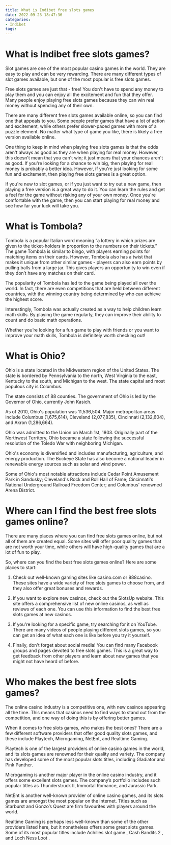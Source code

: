 ```yaml
---
title: What is Indibet free slots games 
date: 2022-09-23 18:47:36
categories:
- Indibet
tags:
---
```



#  What is Indibet free slots games? 

Slot games are one of the most popular casino games in the world. They are easy to play and can be very rewarding. There are many different types of slot games available, but one of the most popular is free slots games.

Free slots games are just that - free! You don't have to spend any money to play them and you can enjoy all the excitement and fun that they offer. Many people enjoy playing free slots games because they can win real money without spending any of their own.

There are many different free slots games available online, so you can find one that appeals to you. Some people prefer games that have a lot of action and excitement, while others prefer slower-paced games with more of a puzzle element. No matter what type of game you like, there is likely a free version available online.

One thing to keep in mind when playing free slots games is that the odds aren't always as good as they are when playing for real money. However, this doesn't mean that you can't win; it just means that your chances aren't as good. If you're looking for a chance to win big, then playing for real money is probably a better idea. However, if you're just looking for some fun and excitement, then playing free slots games is a great option.

If you're new to slot games, or if you just want to try out a new game, then playing a free version is a great way to do it. You can learn the rules and get a feel for the game without risking any of your own money. Once you're comfortable with the game, then you can start playing for real money and see how far your luck will take you.

#  What is Tombola? 

Tombola is a popular Italian word meaning “a lottery in which prizes are given to the ticket-holders in proportion to the numbers on their tickets.” The game Tombola is similar to bingo, with players earning points for matching items on their cards. However, Tombola also has a twist that makes it unique from other similar games - players can also earn points by pulling balls from a large jar. This gives players an opportunity to win even if they don’t have any matches on their card. 

The popularity of Tombola has led to the game being played all over the world. In fact, there are even competitions that are held between different countries, with the winning country being determined by who can achieve the highest score. 

Interestingly, Tombola was actually created as a way to help children learn math skills. By playing the game regularly, they can improve their ability to count and do basic math operations. 

Whether you’re looking for a fun game to play with friends or you want to improve your math skills, Tombola is definitely worth checking out!

#  What is Ohio? 

Ohio is a state located in the Midwestern region of the United States. The state is bordered by Pennsylvania to the north, West Virginia to the east, Kentucky to the south, and Michigan to the west. The state capital and most populous city is Columbus.

The state consists of 88 counties. The government of Ohio is led by the Governor of Ohio, currently John Kasich. 

As of 2010, Ohio's population was 11,536,504. Major metropolitan areas include Columbus (1,675,614), Cleveland (2,077,835), Cincinnati (2,132,604), and Akron (1,286,664).

Ohio was admitted to the Union on March 1st, 1803. Originally part of the Northwest Territory, Ohio became a state following the successful resolution of the Toledo War with neighboring Michigan. 

Ohio's economy is diversified and includes manufacturing, agriculture, and energy production. The Buckeye State has also become a national leader in renewable energy sources such as solar and wind power. 

Some of Ohio's most notable attractions include Cedar Point Amusement Park in Sandusky; Cleveland's Rock and Roll Hall of Fame; Cincinnati's National Underground Railroad Freedom Center; and Columbus' renowned Arena District.

#  Where can I find the best free slots games online? 

There are many places where you can find free slots games online, but not all of them are created equal. Some sites will offer poor quality games that are not worth your time, while others will have high-quality games that are a lot of fun to play.

So, where can you find the best free slots games online? Here are some places to start:

1. Check out well-known gaming sites like casino.com or 888casino. These sites have a wide variety of free slots games to choose from, and they also offer great bonuses and rewards.

2. If you want to explore new casinos, check out the SlotsUp website. This site offers a comprehensive list of new online casinos, as well as reviews of each one. You can use this information to find the best free slots games at new casinos.

3. If you're looking for a specific game, try searching for it on YouTube. There are many videos of people playing different slots games, so you can get an idea of what each one is like before you try it yourself.

4. Finally, don't forget about social media! You can find many Facebook groups and pages devoted to free slots games. This is a great way to get feedback from other players and learn about new games that you might not have heard of before.

#  Who makes the best free slots games?

The online casino industry is a competitive one, with new casinos appearing all the time. This means that casinos need to find ways to stand out from the competition, and one way of doing this is by offering better games.

When it comes to free slots games, who makes the best ones? There are a few different software providers that offer good quality slots games, and these include Playtech, Microgaming, NetEnt, and Realtime Gaming.

Playtech is one of the largest providers of online casino games in the world, and its slots games are renowned for their quality and variety. The company has developed some of the most popular slots titles, including Gladiator and Pink Panther.

Microgaming is another major player in the online casino industry, and it offers some excellent slots games. The company’s portfolio includes such popular titles as Thunderstruck II, Immortal Romance, and Jurassic Park.

NetEnt is another well-known provider of online casino games, and its slots games are amongst the most popular on the internet. Titles such as Starburst and Gonzo’s Quest are firm favourites with players around the world.

Realtime Gaming is perhaps less well-known than some of the other providers listed here, but it nonetheless offers some great slots games. Some of its most popular titles include Achilles slot game , Cash Bandits 2 , and Loch Ness Loot .